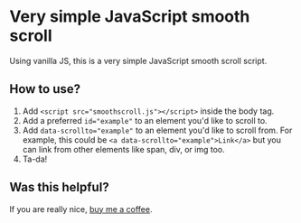 # Very simple JavaScript smooth scroll
Using vanilla JS, this is a very simple JavaScript smooth scroll script.

## How to use?
1. Add `<script src="smoothscroll.js"></script>` inside the body tag.
2. Add a preferred `id="example"` to an element you'd like to scroll to.
3. Add `data-scrollto="example"` to an element you'd like to scroll from. For example, this could be `<a data-scrollto="example">Link</a>` but you can link from other elements like span, div, or img too.
4. Ta-da!

## Was this helpful?
If you are really nice, [buy me a coffee](https://buymeacoffee.com/samuelrai).
